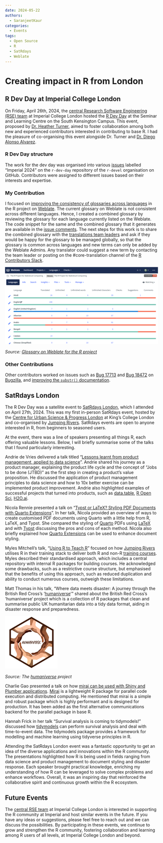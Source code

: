 ```yaml
---
date: 2024-05-22
authors:
  - SaranjeetKaur
categories:
  - Events
tags:
  - Open Source
  - R
  - SatRdays
  - Weblate
---
```


# Creating impact in R from London

## R Dev Day at Imperial College London

On Friday, April 26th, 2024, the [central Research Software Engineering (RSE) team](https://www.imperial.ac.uk/admin-services/ict/self-service/research-support/rcs/service-offering/research-software-engineering/) at Imperial College London hosted the [R Dev Day](https://pretix.eu/r-contributors/r-dev-day-imperial-2024/) at the Seminar and Learning Centre on the South Kensington Campus. This event, proposed by [Dr. Heather Turner](https://warwick.ac.uk/fac/sci/statistics/staff/academic-research/turner), aimed to foster collaboration among both new and experienced contributors interested in contributing to base R. I had the pleasure of co-organising this event alongside Dr. Turner and [Dr. Diego Alonso Alvarez](https://profiles.imperial.ac.uk/d.alonso-alvarez).

<!-- more -->

### R Dev Day structure

The work for the dev day was organised into various [issues](https://github.com/r-devel/r-dev-day/issues?q=is%3Aopen+is%3Aissue+label%3A%22Imperial+2024%22) labelled “Imperial 2024” on the `r-dev-day` repository of the `r-devel` organisation on GitHub. Contributors were assigned to different issues based on their interests and expertise.

### My Contribution

I focused on [improving the consistency of glossaries across languages](https://github.com/r-devel/r-dev-day/issues/8) in the R project on [Weblate](https://translate.rx.studio/projects/r-project/glossary/). The current glossary on Weblate is not consistent across different languages. Hence, I created a combined glossary by reviewing the glossary for each language currently listed on the Weblate. The code snippet for the same and the combined glossary that it generates are available in the [issue comments](https://github.com/r-devel/r-dev-day/issues/8). The next steps for this work is to share the combined glossary with the [translations team leaders](https://contributor.r-project.org/translations/Conventions_for_Languages/#languages-and-contributions) and ask if they would be happy for the glossary to be managed globally, so that the glossary is common across languages and new terms can only be added by the Weblate Admins.  Any translator could suggest a new term by contacting the team leader or posting on the #core-translation channel of the [R Contributors Slack](https://contributor.r-project.org/slack).

![Glossary on Weblate for the R project](images/r_dev_day_2024/weblate.png)

*Source: [Glossary on Weblate for the R project](https://translate.rx.studio/projects/r-project/glossary/)*

### Other Contributions

Other contributors worked on issues such as [Bug 17713](https://bugs.r-project.org/show_bug.cgi?id=17713) and [Bug 18472](https://bugs.r-project.org/show_bug.cgi?id=18472) on [Bugzilla](https://bugs.r-project.org/), and [improving the `substr()` documentation](https://github.com/r-devel/r-dev-day/issues/5).

## SatRdays London

The R Dev Day was a satellite event to [SatRdays London](https://satrday-london-2024.jumpingrivers.com/), which I attended on April 27th, 2024. This was my first in-person SatRdays event, hosted by the [Centre for Urban Science & Progress London](https://cusplondon.ac.uk/) at King’s College London and co-organised by [Jumping Rivers](https://www.jumpingrivers.com/). SatRdays events are open to anyone interested in R, from beginners to seasoned users.

At the event, there was a line of speakers presenting all things R, each offering valuable lessons. Below, I will briefly summarise some of the talks that I found particularly interesting.

Andrie de Vries delivered a talk titled “[Lessons learnt from product management, applied to data science](https://andrie.quarto.pub/pmds-saturdays/#/title-slide)”. Andrie shared his journey as a product manager, explaining the product life cycle and the concept of “Jobs to be done (JTBD)” as the first step in creating a product’s value proposition. He discussed the application of product management principles to data science and how to 10x better exercise can be implemented product improvement. Andrie also highlighted examples of successful projects that turned into products, such as [data.table](https://rdatatable.gitlab.io/data.table/), [R Open Sci](https://ropensci.org/), [H2O.ai](https://h2o.ai/).

Nicola Rennie presented a talk on “[Typst or LaTeX? Styling PDF Documents with Quarto Extensions](https://nrennie.rbind.io/talks/satrdays-london-2024/)”. In her talk, Nicola provided an overview of ways to create customised PDF documents using Quarto with a little help from R, LaTeX, and Typst. She compared the styling of  [Quarto](https://quarto.org/) PDFs using [LaTeX](https://www.latex-project.org/) and with [Typst](https://typst.app/docs) discussing the pros and cons of each method. Nicola also briefly explained how [Quarto Extensions](https://quarto.org/docs/extensions/) can be used to enhance document styling.

Myles Mitchell’s talk, “[Using R to Teach R](https://myles-mitchell.github.io/satrdays-2024/#1)” focused on how [Jumping Rivers](https://www.jumpingrivers.com/) utilises R in their training stack to deliver both R and non-R [training courses](https://www.jumpingrivers.com/training/). Myles described their standardised approach, which includes a central repository with internal R packages for building courses. He acknowledged some drawbacks, such as a restrictive course structure, but emphasised that the benefits of using this approach, such as reduced duplication and ability to conduct numerous courses, outweigh these limitations.

Matt Thomas in his talk, “Where data meets disaster: A journey through the British Red Cross’s ‘[humaniverse](https://github.com/humaniverse)’” shared about the British Red Cross’s ‘humaniverse‘ project which is a collection of R packages that clean and summarise public UK humanitarian data into a tidy data format, aiding in disaster response and preparedness.

![The humaniverse project](images/r_dev_day_2024/humaniverse.png)

*Source: The [humaniverse](https://github.com/humaniverse) project*

Charlie Gao presented a talk on how [mirai can be used with Shiny and Plumber applications](https://shikokuchuo.net/satRdays-London-2024/#/title-slide). [Mirai](https://cran.r-project.org/web/packages/mirai/index.html) is a lightweight R package for parallel code execution and distributed computing. He mentioned that mirai is a simple and robust package which is highly performant and is designed for production. It has been added as the first alternative communications backend for the parallel package in base R.

Hannah Frick in her talk “Survival analysis is coming to tidymodels!” discussed how [tidymodels](https://www.tidymodels.org/) can perform survival analysis and deal with time-to-event data. The tidymodels package provides a framework for modelling and machine learning using tidyverse principles in R.

Attending the SatRdays London event was a fantastic opportunity to get an idea of the diverse applications and innovations within the R community. The presentations highlighted how R is being used in fields ranging from data science and product management to document styling and disaster response. Each speaker brought practical knowledge, enriching my understanding of how R can be leveraged to solve complex problems and enhance workflows. Overall, it was an inspiring day that reinforced the collaborative spirit and continuous growth within the R ecosystem.

## Future Events

The [central RSE team](https://www.imperial.ac.uk/admin-services/ict/self-service/research-support/rcs/service-offering/research-software-engineering/about-the-team/) at Imperial College London is interested in supporting the R community at Imperial and host similar events in the future. If you have any ideas or suggestions, please feel free to reach out and we can discuss the possibilities. By participating in these events, we continue to grow and strengthen the R community, fostering collaboration and learning among R users of all levels, at Imperial College London and beyond.
